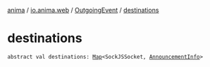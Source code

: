 [anima](../../index.md) / [io.anima.web](../index.md) / [OutgoingEvent](index.md) / [destinations](./destinations.md)

# destinations

`abstract val destinations: `[`Map`](https://kotlinlang.org/api/latest/jvm/stdlib/kotlin.collections/-map/index.html)`<SockJSSocket, `[`AnnouncementInfo`](../-announcement-info/index.md)`>`